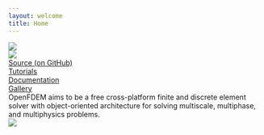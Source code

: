 ```yaml
---
layout: welcome
title: Home
---
```

<div class="splash">
	<img src="/assets/images/ucs-test.gif">
	</div>
<div class="navbar">
  <div class='logo'><a href="/"><img src="/assets/images/logo-250px.png"></a></div>
  <div><a href="https://github.com/OpenFDEM">Source (on GitHub)</a></div>
  <div><a href="/docs/html/rst_tutorials/tutorial1_ucs.html">Tutorials</a></div>
  <div><a href="/docs/html/index.html">Documentation</a></div>
  <a href="/gallery.html">Gallery</a>
</div> 
<div class="about">
OpenFDEM aims to be a free cross-platform finite and discrete element solver with object-oriented architecture for solving multiscale, multiphase, and multiphysics problems.
	<div class="demo">
		<img src="/assets/images/insitu_example.png">
		</div>
	</div>
